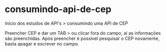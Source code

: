 # consumindo-api-de-cep
Inicio dos estudos de API's > consumindo uma API de CEP

Preencher CEP e dar um TAB > ou clicar fora do campo, aí as informações são preenchidas. Após preencher é possível pesquisar o CEP novamente, basta apagar e escrever no campo.
